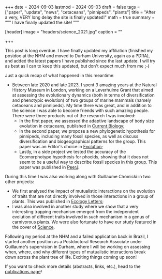 +++
date = 2024-09-03
lastmod = 2024-09-03
draft = false
tags = ["paper", "update", "news", "cetaceans", "pinnipeds", "plants"]
title = "After a very, VERY long delay the site is finally updated!"
math = true
summary = """
I have finally updated the site!
"""

[header]
image = "headers/science_2021.jpg"
caption = ""

+++

This post is long overdue. I have finally updated my affiliation (finished my postdoc at the NHM and moved to Durham University, again as a PDRA), and added the latest papers I have published since the last update. I will try as best as I can to keep this updated, but don't expect much from me ;-)

Just a quick recap of what happened in this meantime:

  - Between late 2020 and late 2023, I spent 3 amazing years at the Natural History Museum in London, working on a Leverhulme Grant that aimed at assessing the evolutionary dynamics (both in terms of diversification and phenotypic evolution) of two groups of marine mammals (namely cetaceans and pinnipeds). My time there was great, and in addition to the science I was able to become friends with such amazing people. There were three products out of the research I was involved:
    - In the first paper, we assessed the adaptive landscape of body size evolution in cetaceans, published in [Current Biology](https://www.gburin.com/publication/2023_cetacean_body_size/);
    - In the second paper, we propose a new phylogenetic hypothesis for pinnipeds, including many fossil species, as well as discuss diversification and biogeographical patterns for the group. This paper was an Editor's choice in [Evolution](https://www.gburin.com/publication/2024_pinniped_macro/);
    - Lastly, in a side project we tested the accuracy of the Ecomorphotype hypothesis for phocids, showing that it does not seem to be a useful way to describe fossil species in this group. This paper was published in [PeerJ](https://www.gburin.com/publication/2024_phocid_ecomorphotype/).
  
During this time I was also working along with Guillaume Chomicki in two other projects:

  - We first analysed the impact of mutualistic interactions on the evolution of traits that are not directly involved in those interactions in a group of plants. This was published in [Ecology Letters](https://www.gburin.com/publication/2024_mutualism_hydnophytinae/);
  - I was also involved in another study where we show that a very interesting trapping mechanism emerged from the independent evolution of different traits involved in such mechanism in a genus of carnivorous plants. We were also fortunate to have our study featured in the cover of [Science](https://www.gburin.com/publication/2024_nepenthes/).
  
Following my period at the NHM and a failed application back in Brazil, I started another position as a Postdoctoral Research Associate under Guillaume's supervision in Durham, where I will be working on assessing when, where, and why different types of mutualistic interactions break down across the plant tree of life. Exciting things coming up soon!

If you want to check more details (abstracts, links, etc.), head to the [publications page](https://www.gburin.com/#publications)!
